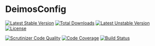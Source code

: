 # DeimosConfig

[![Latest Stable Version](https://poser.pugx.org/deimos/config/v/stable)](https://packagist.org/packages/deimos/config)
[![Total Downloads](https://poser.pugx.org/deimos/config/downloads)](https://packagist.org/packages/deimos/config)
[![Latest Unstable Version](https://poser.pugx.org/deimos/config/v/unstable)](https://packagist.org/packages/deimos/config)
[![License](https://poser.pugx.org/deimos/config/license)](https://packagist.org/packages/deimos/config)

[![Scrutinizer Code Quality](https://scrutinizer-ci.com/g/DeimosProject/Config/badges/quality-score.png?b=master)](https://scrutinizer-ci.com/g/DeimosProject/Config/?branch=master)
[![Code Coverage](https://scrutinizer-ci.com/g/DeimosProject/Config/badges/coverage.png?b=master)](https://scrutinizer-ci.com/g/DeimosProject/Config/?branch=master)
[![Build Status](https://scrutinizer-ci.com/g/DeimosProject/Config/badges/build.png?b=master)](https://scrutinizer-ci.com/g/DeimosProject/Config/build-status/master)
